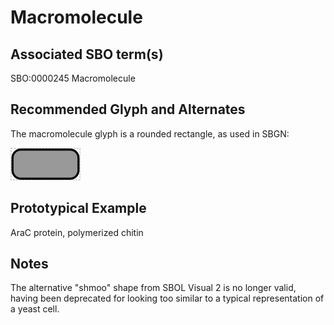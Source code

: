 # Macromolecule

## Associated SBO term(s)
SBO:0000245 Macromolecule

## Recommended Glyph and Alternates
The macromolecule glyph is a rounded rectangle, as used in SBGN:

![glyph specification](macromolecule-specification.png)

## Prototypical Example

AraC protein, polymerized chitin

## Notes
The alternative "shmoo" shape from SBOL Visual 2 is no longer valid, having been deprecated for looking too similar to a typical representation of a yeast cell.
